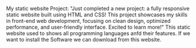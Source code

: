 My static website Project:
"Just completed a new project: a fully responsive static website built using HTML and CSS! 
This project showcases my skills in front-end web development, focusing on clean design, optimized performance, and user-friendly interface. Excited to learn more!"
This static website used to shows all programming languages anfd their features. If we want to install the Software we can download from this website.
